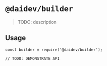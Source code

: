# `@daidev/builder`

> TODO: description

## Usage

```
const builder = require('@daidev/builder');

// TODO: DEMONSTRATE API
```
